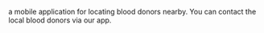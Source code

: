 a mobile application for locating blood donors nearby.
You can contact the local blood donors via our app.
